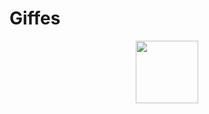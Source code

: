 # Giffes





<div id="header" align="center">
  <img src="[https://media.giphy.com/media/M9gbBd9nbDrOTu1Mqx/giphy.gif](https://media3.giphy.com/media/v1.Y2lkPTc5MGI3NjExcjVuc3d2cWhkdHU0M2ozZTJwNW9xcjJjMWM1bTJtdnJrcWF1bm5ydCZlcD12MV9pbnRlcm5hbF9naWZfYnlfaWQmY3Q9Zw/l3fQf1OEAq0iri9RC/giphy.gif)https://media3.giphy.com/media/v1.Y2lkPTc5MGI3NjExcjVuc3d2cWhkdHU0M2ozZTJwNW9xcjJjMWM1bTJtdnJrcWF1bm5ydCZlcD12MV9pbnRlcm5hbF9naWZfYnlfaWQmY3Q9Zw/l3fQf1OEAq0iri9RC/giphy.gif" width="100"/>
</div>
